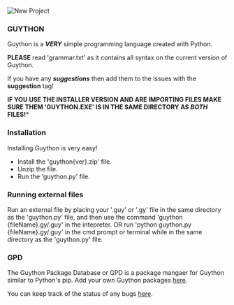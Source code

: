 ![New Project](https://github.com/user-attachments/assets/0ccecb1b-3b13-48f7-9bcf-3b76433902b2)

### **GUYTHON**

Guython is a ***VERY*** simple programming language created with Python.

**PLEASE** read 'grammar.txt' as it contains all syntax on the current version of Guython.

If you have any ***suggestions*** then add them to the issues with the **suggestion** tag!

**IF YOU USE THE INSTALLER VERSION AND ARE IMPORTING FILES MAKE SURE THEM 'GUYTHON.EXE' IS IN THE SAME DIRECTORY AS *BOTH* FILES!***

### **Installation**
Installing Guython is very easy!
- Install the 'guython{ver}.zip' file.
- Unzip the file.
- Run the 'guython.py' file.

### **Running external files**
Run an external file by placing your '.guy' or '.gy' file in the same directory as the 'guython.py' file, and then use the command 'guython {fileName}.gy/.guy' in the intepreter.
OR run 'python guython.py {fileName}.gy/.guy' in the cmd prompt or terminal while in the same directory as the 'guython.py' file.

### **GPD**
The Guython Package Database or GPD is a package mangaer for Guython similar to Python's pip. Add your own Guython packages [here](https://github.com/this-guy-git/guython-packages).

You can keep track of the status of any bugs [here](https://github.com/users/this-guy-git/projects/3/).
